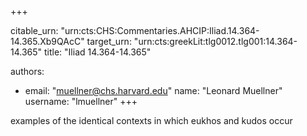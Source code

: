 +++


citable_urn: "urn:cts:CHS:Commentaries.AHCIP:Iliad.14.364-14.365.Xb9QAcC"
target_urn: "urn:cts:greekLit:tlg0012.tlg001:14.364-14.365"
title: "Iliad 14.364-14.365"

authors:
- email: "muellner@chs.harvard.edu"
  name: "Leonard Muellner"
  username: "lmuellner"
+++

<p>examples of the identical contexts in which eukhos and kudos occur</p>
